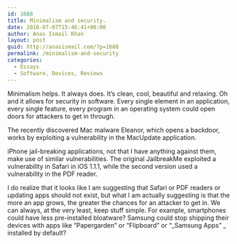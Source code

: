 ```yaml
---
id: 1688
title: Minimalism and security.
date: 2016-07-07T15:46:41+00:00
author: Anas Ismail Khan
layout: post
guid: http://anasismail.com/?p=1688
permalink: /minimalism-and-security
categories:
  - Essays
  - Software, Devices, Reviews
---
```

Minimalism helps. It always does. It&#8217;s clean, cool, beautiful and relaxing. Oh and it allows for security in software. Every single element in an application, every single feature, every program in an operating system could open doors for attackers to get in through.

The recently discovered Mac malware Eleanor, which opens a backdoor, works by exploiting a vulnerability in the MacUpdate application.

iPhone jail-breaking applications, not that I have anything against them, make use of similar vulnerabilities. The original JailbreakMe exploited a vulnerability in Safari in iOS 1.1.1, while the second version used a vulnerability in the PDF reader.

I do realize that it looks like I am suggesting that Safari or PDF readers or updating apps should not exist, but what I am actually suggesting is that the more an app grows, the greater the chances for an attacker to get in. We can always, at the very least, keep stuff simple. For example, smartphones could have less pre-installed bloatware? Samsung could stop shipping their devices with apps like &#8220;Papergarden&#8221; or &#8220;Flipboard&#8221; or &#8220;_Samsung Apps&#8221; _ installed by default?
